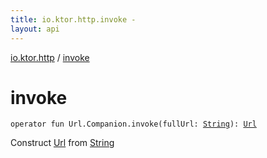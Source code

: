 ```yaml
---
title: io.ktor.http.invoke - 
layout: api
---
```


<div class='api-docs-breadcrumbs'><a href="index.html">io.ktor.http</a> / <a href="./invoke.html">invoke</a></div>

# invoke

<div class="signature"><code><span class="keyword">operator</span> <span class="keyword">fun </span><span class="identifier">Url.Companion</span><span class="symbol">.</span><span class="identifier">invoke</span><span class="symbol">(</span><span class="parameterName" id="io.ktor.http$invoke(io.ktor.http.Url.Companion, kotlin.String)/fullUrl">fullUrl</span><span class="symbol">:</span>&nbsp;<a href="https://kotlinlang.org/api/latest/jvm/stdlib/kotlin/-string/index.html"><span class="identifier">String</span></a><span class="symbol">)</span><span class="symbol">: </span><a href="-url/index.html"><span class="identifier">Url</span></a></code></div>

Construct <a href="-url/index.html">Url</a> from <a href="https://kotlinlang.org/api/latest/jvm/stdlib/kotlin/-string/index.html">String</a>

